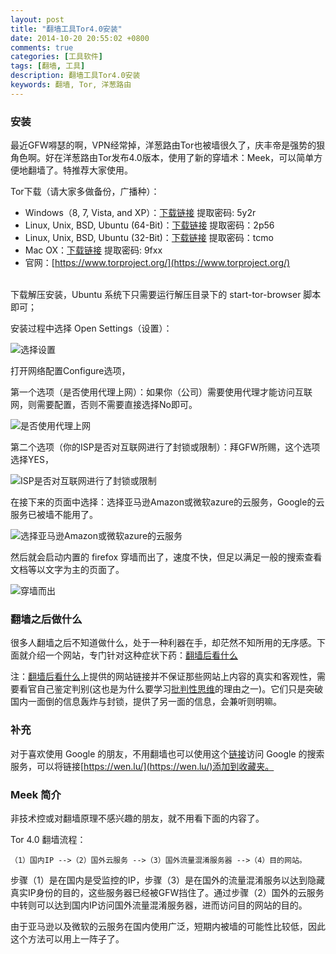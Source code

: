 ```yaml
---
layout: post
title: "翻墙工具Tor4.0安装"
date: 2014-10-20 20:55:02 +0800
comments: true
categories: [工具软件]
tags: [翻墙, 工具]
description: 翻墙工具Tor4.0安装
keywords: 翻墙, Tor, 洋葱路由
---
```


### 安装

最近GFW嘚瑟的啊，VPN经常掉，洋葱路由Tor也被墙很久了，庆丰帝是强势的狠角色啊。好在洋葱路由Tor发布4.0版本，使用了新的穿墙术：Meek，可以简单方便地翻墙了。特推荐大家使用。

<!--more-->
Tor下载（请大家多做备份，广播种）：

* Windows（8, 7, Vista, and XP）：[下载链接](http://pan.baidu.com/s/1pJqLPdp) 提取密码: 5y2r
* Linux, Unix, BSD, Ubuntu (64-Bit)：[下载链接](http://pan.baidu.com/s/1kTspWhT) 提取密码：2p56
* Linux, Unix, BSD, Ubuntu (32-Bit)：[下载链接](http://pan.baidu.com/s/1pJjuu8r) 提取密码：tcmo
* Mac OX：[下载链接](http://pan.baidu.com/s/1mg1bwHM) 提取密码: 9fxx
* 官网：[https://www.torproject.org/](https://www.torproject.org/)

<br/>
下载解压安装，Ubuntu 系统下只需要运行解压目录下的 start-tor-browser 脚本即可；

安装过程中选择 Open Settings（设置）：

![选择设置](http://i.imgur.com/OlnbPUL.png?1)

打开网络配置Configure选项，

第一个选项（是否使用代理上网）：如果你（公司）需要使用代理才能访问互联网，则需要配置，否则不需要直接选择No即可。

![是否使用代理上网](http://i.imgur.com/84Jg3UE.png?1)

第二个选项（你的ISP是否对互联网进行了封锁或限制）：拜GFW所赐，这个选项选择YES，

![ISP是否对互联网进行了封锁或限制](http://i.imgur.com/cJwJf0h.png?1)

在接下来的页面中选择：选择亚马逊Amazon或微软azure的云服务，Google的云服务已被墙不能用了。

![选择亚马逊Amazon或微软azure的云服务](http://i.imgur.com/rE1zdUX.png?1)

然后就会启动内置的 firefox 穿墙而出了，速度不快，但足以满足一般的搜索查看文档等以文字为主的页面了。

![穿墙而出](http://i.imgur.com/VqRuhJX.png?1)

### 翻墙之后做什么

很多人翻墙之后不知道做什么，处于一种利器在手，却茫然不知所用的无序感。下面就介绍一个网站，专门针对这种症状下药：[翻墙后看什么](http://fanqianghou.com/)

注：[翻墙后看什么](http://fanqianghou.com/)上提供的网站链接并不保证那些网站上内容的真实和客观性，需要看官自己鉴定判别(这也是为什么要学习[批判性思维](http://kesalin.github.io/blog/2014/10/12/critical-thinking/)的理由之一)。它们只是突破国内一面倒的信息轰炸与封锁，提供了另一面的信息，会兼听则明嘛。

### 补充
对于喜欢使用 Google 的朋友，不用翻墙也可以使用这个[链接](https://wen.lu/)访问 Google 的搜索服务，可以将链接[https://wen.lu/](https://wen.lu/)添加到收藏夹。

### Meek 简介

非技术控或对翻墙原理不感兴趣的朋友，就不用看下面的内容了。

Tor 4.0 翻墙流程：

    （1）国内IP -->（2）国外云服务 -->（3）国外流量混淆服务器 -->（4）目的网站。

步骤（1）是在国内是受监控的IP，步骤（3）是在国外的流量混淆服务以达到隐藏真实IP身份的目的，这些服务器已经被GFW挡住了。通过步骤（2）国外的云服务中转则可以达到国内IP访问国外流量混淆服务器，进而访问目的网站的目的。

由于亚马逊以及微软的云服务在国内使用广泛，短期内被墙的可能性比较低，因此这个方法可以用上一阵子了。
